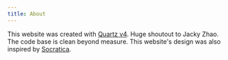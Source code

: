 ```yaml
---
title: About
---
```

This website was created with <a href="https://quartz.jzhao.xyz/">Quartz v4</a>. Huge shoutout to Jacky Zhao. The code base is clean beyond measure. This website's design was also inspired by <a href="https://socratica.info">Socratica</a>.